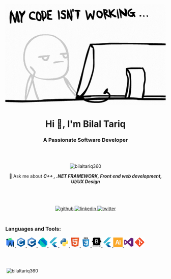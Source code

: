 <p align="center"><img src="https://github.com/bilaltariq360/bilaltariq360/blob/main/giphy.gif" /></p>
<h1 align="center">Hi 👋, I'm Bilal Tariq</h1>
<h3 align="center">A Passionate Software Developer</h3>

<br>
<br>

<p align="center"> <img src="https://komarev.com/ghpvc/?username=bilaltariq360&label=Profile%20views&color=0e75b6&style=flat" alt="bilaltariq360" /> </p>

<p align="center"> 💬 Ask me about <strong><i> C++ , .NET FRAMEWORK, Front end web development, UI/UX Design </i></strong> </p>

<br>
<br>

<div align="center">
<a href="https://github.com/bilaltariq360" target="_blank">
<img src=https://img.shields.io/badge/github-%2324292e.svg?&style=for-the-badge&logo=github&logoColor=white alt=github style="margin-bottom: 5px; margin-top: 20px;" />
</a> 
<a href="https://www.linkedin.com/in/ibilaltariq/" target="_blank">
<img src=https://img.shields.io/badge/linkedin-%231E77B5.svg?&style=for-the-badge&logo=linkedin&logoColor=white alt=linkedin style="margin-bottom: 5px; margin-top: 20px;" />
</a>
<a href="https://twitter.com/ibilaltariq" target="_blank">
<img src=https://img.shields.io/badge/twitter-%2300acee.svg?&style=for-the-badge&logo=twitter&logoColor=white alt=twitter style="margin-bottom: 5px; margin-top: 20px;" />
</a>
</div>

<br>

<h3 align="left">Languages and Tools:</h3>
<p align="left">
<a href="https://developer.android.com/" target="_blank" rel="noreferrer"> <img src="https://raw.githubusercontent.com/devicons/devicon/master/icons/androidstudio/androidstudio-original.svg" alt="androidstudio" width="30" height="30"/> </a>
<a href="https://www.cprogramming.com/" target="_blank" rel="noreferrer"> <img src="https://raw.githubusercontent.com/devicons/devicon/master/icons/c/c-original.svg" alt="c" width="30" height="30"/> </a>
<a href="https://www.w3schools.com/cpp/" target="_blank" rel="noreferrer"> <img src="https://raw.githubusercontent.com/devicons/devicon/master/icons/cplusplus/cplusplus-original.svg" alt="cplusplus" width="30" height="30"/> </a>
<a href="https://https://dart.dev/" target="_blank" rel="noreferrer"> <img src="https://github.com/devicons/devicon/blob/master/icons/dart/dart-original.svg" alt="dart" width="30" height="30"/> </a>
<a href="https://flutter.dev/" target="_blank" rel="noreferrer"> <img src="https://github.com/devicons/devicon/blob/master/icons/flutter/flutter-original.svg" alt="flutter" width="30" height="30"/> </a>
<a href="https://www.python.org" target="_blank" rel="noreferrer"> <img src="https://raw.githubusercontent.com/devicons/devicon/master/icons/python/python-original.svg" alt="python" width="30" height="30"/> </a>
<a href="https://www.w3schools.com/html/" target="_blank" rel="noreferrer"> <img src="https://raw.githubusercontent.com/devicons/devicon/master/icons/html5/html5-original.svg" alt="HTML" width="30" height="30"/> </a>
<a href="https://www.w3schools.com/css/" target="_blank" rel="noreferrer"> <img src="https://raw.githubusercontent.com/devicons/devicon/master/icons/css3/css3-original-wordmark.svg" alt="css3" width="30" height="30"/> </a>
<a href="https://getbootstrap.com" target="_blank" rel="noreferrer"> <img src="https://raw.githubusercontent.com/devicons/devicon/master/icons/bootstrap/bootstrap-plain-wordmark.svg" alt="bootstrap" width="30" height="30"/> </a>
<a href="https://reactjs.org/" target="_blank" rel="noreferrer"> <img src="https://github.com/devicons/devicon/blob/master/icons/flutter/flutter-original.svg" alt="react" width="30" height="30"/> </a>
<a href="https://www.adobe.com/" target="_blank" rel="noreferrer"> <img src="https://raw.githubusercontent.com/devicons/devicon/master/icons/illustrator/illustrator-plain.svg" alt="adobe" width="30" height="30"/> </a>
<a href="https://www.visualstudio.com/" target="_blank" rel="noreferrer"> <img src="https://raw.githubusercontent.com/devicons/devicon/master/icons/visualstudio/visualstudio-plain.svg" alt="visualstudio" width="30" height="30"/></a>
<a href="https://github.com/" target="_blank" rel="noreferrer"> <img src="https://raw.githubusercontent.com/devicons/devicon/master/icons/git/git-original.svg" alt="git" width="30" height="30"/> </a>
</p>

<br>
<br>

<p>&nbsp;<img align="center" src="https://github-readme-stats.vercel.app/api?username=bilaltariq360&show_icons=true&locale=en" alt="bilaltariq360" /></p>
